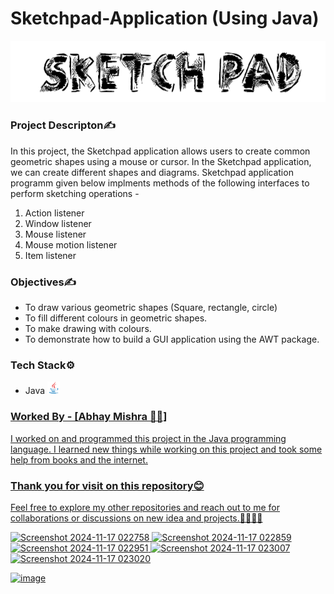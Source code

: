 
# Sketchpad-Application (Using Java)

![Standpickup logo](https://github.com/abhaymishra24/Sketchpad-Application/blob/main/Sketch-Pad.png)

### Project Descripton✍️

In this project, the Sketchpad application allows users to create common geometric shapes using a mouse or cursor.
In the Sketchpad application, we can create different shapes and diagrams.
Sketchpad application programm given below implments methods of the following interfaces to perform sketching operations -

1. Action listener
2. Window listener
3. Mouse listener
4. Mouse motion listener
5. Item listener

### Objectives✍️

- To draw various geometric shapes (Square, rectangle, circle)
- To fill different colours in geometric shapes.
- To make drawing with colours.
- To demonstrate how to build a GUI application using the AWT package.

### Tech Stack⚙️ 

- Java <a href="https://www.java.com" target="_blank" rel="noreferrer"> <img src="https://raw.githubusercontent.com/devicons/devicon/master/icons/java/java-original.svg" alt="java" width="20" height="20"/>

### Worked By - [Abhay Mishra 🧑‍💻]

I worked on and programmed this project in the Java programming language. 
I learned new things while working on this project and took some help from books and the internet.
### Thank you for visit on this repository😊

Feel free to explore my other repositories and reach out to me for collaborations or discussions on new idea and projects.🤝😊🧑‍💻


![Screenshot 2024-11-17 022758](https://github.com/user-attachments/assets/b96f2c16-99c8-424f-8587-d4b09e82e606)
![Screenshot 2024-11-17 022859](https://github.com/user-attachments/assets/6b7dc7cf-dc3e-4cda-af5d-7e1eeec03ea2)
![Screenshot 2024-11-17 022951](https://github.com/user-attachments/assets/0bdafb3d-182d-468d-8095-9ec7bc323932)
![Screenshot 2024-11-17 023007](https://github.com/user-attachments/assets/c00592ae-4771-47b4-a1f3-e3c67572705a)
![Screenshot 2024-11-17 023020](https://github.com/user-attachments/assets/ac3811e8-3c52-4863-874c-91d42bdc964f)


<img width="217" alt="image" src="https://github.com/user-attachments/assets/b96f2c16-99c8-424f-8587-d4b09e82e606">
